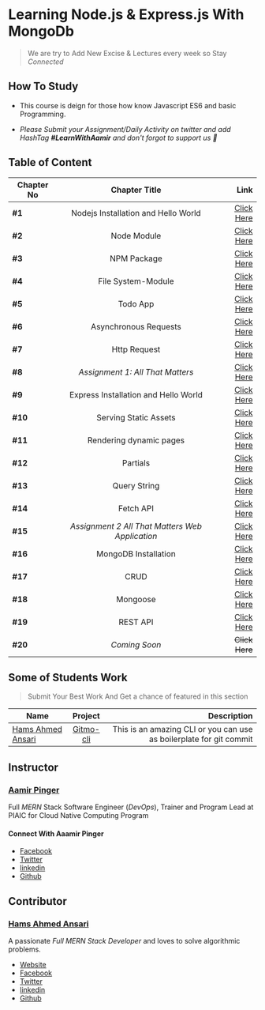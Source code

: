# Learning Node.js & Express.js With MongoDb

> We are try to Add New Excise & Lectures every week so Stay _Connected_

## How To Study

- This course is deign for those how know Javascript ES6 and basic Programming.

- _Please Submit your Assignment/Daily Activity on twitter and add HashTag **#LearnWithAamir** and don't forgot to support us :rocket:_

## Table of Content

| Chapter No |                  Chapter Title                  |                                                                                                                                 Link |
| ---------- | :---------------------------------------------: | -----------------------------------------------------------------------------------------------------------------------------------: |
| **#1**     |       Nodejs Installation and Hello World       |         [Click Here](https://github.com/hamsahmedansari/complete-nodejs-express-mongodb/tree/Chapter-1-Installation-and-Hello-World) |
| **#2**     |                   Node Module                   |                          [Click Here](https://github.com/hamsahmedansari/complete-nodejs-express-mongodb/tree/Chapter-2-Node-Module) |
| **#3**     |                   NPM Package                   |                          [Click Here](https://github.com/hamsahmedansari/complete-nodejs-express-mongodb/tree/Chapter-3-NPM-Package) |
| **#4**     |               File System-Module                |                   [Click Here](https://github.com/hamsahmedansari/complete-nodejs-express-mongodb/tree/Chapter-5-File-System-Module) |
| **#5**     |                    Todo App                     |                             [Click Here](https://github.com/hamsahmedansari/complete-nodejs-express-mongodb/tree/Chapter-6-Todo-App) |
| **#6**     |              Asynchronous Requests              |                [Click Here](https://github.com/hamsahmedansari/complete-nodejs-express-mongodb/tree/Chapter-7-Asynchronous-Requests) |
| **#7**     |                  Http Request                   |                         [Click Here](https://github.com/hamsahmedansari/complete-nodejs-express-mongodb/tree/Chapter-8-Http-Request) |
| **#8**     |        _Assignment 1: All That Matters_         |                  [Click Here](https://github.com/hamsahmedansari/complete-nodejs-express-mongodb/tree/Assignment-1-All-That-Matters) |
| **#9**     |      Express Installation and Hello World       | [Click Here](https://github.com/hamsahmedansari/complete-nodejs-express-mongodb/tree/Chapter-9-Express-Installation-and-Hello-World) |
| **#10**    |              Serving Static Assets              |               [Click Here](https://github.com/hamsahmedansari/complete-nodejs-express-mongodb/tree/Chapter-10-Serving-Static-Assets) |
| **#11**    |             Rendering dynamic pages             |             [Click Here](https://github.com/hamsahmedansari/complete-nodejs-express-mongodb/tree/Chapter-11-Rendering-dynamic-pages) |
| **#12**    |                    Partials                     |                            [Click Here](https://github.com/hamsahmedansari/complete-nodejs-express-mongodb/tree/Chapter-12-Partials) |
| **#13**    |                  Query String                   |                        [Click Here](https://github.com/hamsahmedansari/complete-nodejs-express-mongodb/tree/Chapter-13-Query-String) |
| **#14**    |                    Fetch API                    |                           [Click Here](https://github.com/hamsahmedansari/complete-nodejs-express-mongodb/tree/Chapter-14-Fetch-API) |
| **#15**    | _Assignment 2 All That Matters Web Application_ |           [Click Here](https://github.com/hamsahmedansari/complete-nodejs-express-mongodb/tree/Assignment-2-All-That-Matters-Webapp) |
| **#16**    |              MongoDB Installation               |                [Click Here](https://github.com/hamsahmedansari/complete-nodejs-express-mongodb/tree/Chapter-15-MongoDB-Installation) |
| **#17**    |                      CRUD                       |                                [Click Here](https://github.com/hamsahmedansari/complete-nodejs-express-mongodb/tree/Chapter-16-CRUD) |
| **#18**    |                    Mongoose                     |                            [Click Here](https://github.com/hamsahmedansari/complete-nodejs-express-mongodb/tree/Chapter-17-Mongoose) |
| **#19**    |                    REST API                     |                            [Click Here](https://github.com/hamsahmedansari/complete-nodejs-express-mongodb/tree/Chapter-18-REST-API) |
| **#20**    |                  _Coming Soon_                  |                                                                                                                       ~~Click Here~~ |

## Some of Students Work

> Submit Your Best Work And Get a chance of featured in this section

| Name                                                     |                          Project                          |                                                         Description |
| -------------------------------------------------------- | :-------------------------------------------------------: | ------------------------------------------------------------------: |
| [Hams Ahmed Ansari](https://github.com/hamsahmedansari/) | [Gitmo-cli](https://github.com/hamsahmedansari/gitmo-cli) | This is an amazing CLI or you can use as boilerplate for git commit |

## Instructor

### [Aamir Pinger](https://github.com/aamirpinger)

Full _MERN_ Stack Software Engineer (_DevOps_), Trainer and Program Lead at PIAIC for Cloud Native Computing Program

#### Connect With Aaamir Pinger

- [Facebook](https://www.facebook.com/aamirpingerofficial/)
- [Twitter](https://twitter.com/aamirpinger)
- [linkedin](https://www.linkedin.com/in/AamirPinger/)
- [Github](https://github.com/aamirpinger)

## Contributor

### [Hams Ahmed Ansari](https://github.com/hamsahmedansari/)

A passionate _Full MERN Stack Developer_ and loves to solve algorithmic problems.

- [Website](https://hamsahmedansari.github.io)
- [Facebook](https://www.facebook.com/hamsahmedansari)
- [Twitter](https://twitter.com/hamsahmedansari)
- [linkedin](https://www.linkedin.com/in/hamsahmedansari/)
- [Github](https://github.com/hamsahmedansari)

